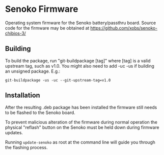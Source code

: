 Senoko Firmware
=================

Operating system firmware for the Senoko battery/passthru board.  Source code
for the firmware may be obtained at https://github.com/xobs/senoko-chibios-3/

Building
------------

To build the package, run "git-buildpackage [tag]" where [tag] is a valid
upstream tag, such as v1.0.  You might also need to add -uc -us if building
an unsigned package.  E.g.:

    git-buildpackage -us -uc --git-upstream-tag=v1.0


Installation
------------

After the resulting .deb package has been installed the firmware still needs to be flashed to the Senoko board.

To prevent malicious alteration of the firmware during normal operation the physical "reflash" button on the Senoko must be held down during firmware updates.

Running `update-senoko` as root at the command line will guide you through the flashing process.
